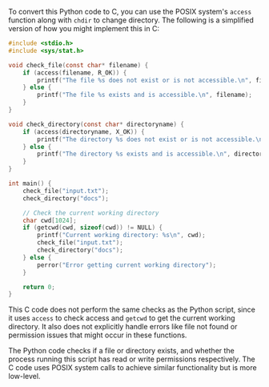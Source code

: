 To convert this Python code to C, you can use the POSIX system's `access` function along with `chdir` to change directory. The following is a simplified version of how you might implement this in C:

```c
#include <stdio.h>
#include <sys/stat.h>

void check_file(const char* filename) {
    if (access(filename, R_OK)) {
        printf("The file %s does not exist or is not accessible.\n", filename);
    } else {
        printf("The file %s exists and is accessible.\n", filename);
    }
}

void check_directory(const char* directoryname) {
    if (access(directoryname, X_OK)) {
        printf("The directory %s does not exist or is not accessible.\n", directoryname);
    } else {
        printf("The directory %s exists and is accessible.\n", directoryname);
    }
}

int main() {
    check_file("input.txt");
    check_directory("docs");

    // Check the current working directory
    char cwd[1024];
    if (getcwd(cwd, sizeof(cwd)) != NULL) {
        printf("Current working directory: %s\n", cwd);
        check_file("input.txt");
        check_directory("docs");
    } else {
        perror("Error getting current working directory");
    }

    return 0;
}
```

This C code does not perform the same checks as the Python script, since it uses `access` to check access and `getcwd` to get the current working directory. It also does not explicitly handle errors like file not found or permission issues that might occur in these functions.

The Python code checks if a file or directory exists, and whether the process running this script has read or write permissions respectively. The C code uses POSIX system calls to achieve similar functionality but is more low-level.
